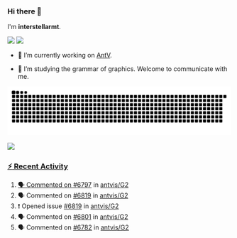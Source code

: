 ### Hi there 👋

I'm **interstellarmt**.

[![](https://img.shields.io/endpoint?url=https://awards.antv.vision/interstellarmt-g2-contributor.json)](https://github.com/antvis/g2)
[![](https://img.shields.io/endpoint?url=https://awards.antv.vision/interstellarmt-gpt-vis-contributor.json)](https://github.com/antvis/gpt-vis)

- 🔭 I’m currently working on [AntV](https://github.com/antvis).

- 📖 I’m studying the grammar of graphics. Welcome to communicate with me.

![](https://raw.githubusercontent.com/interstellarmt/interstellarmt/refs/heads/output/github-contribution-grid-snake.svg)
<div>
  <a href="https://github.com/interstellarmt">
  <img height="180em" src="https://github-readme-stats-eight-theta.vercel.app/api?username=interstellarmt&show_icons=true&include_all_commits=true&count_private=true&theme=tokyonight"/>
</div>
    
### :zap: Recent Activity

<!--START_SECTION:activity-->
1. 🗣 Commented on [#6797](https://github.com/antvis/G2/issues/6797#issuecomment-2837600677) in [antvis/G2](https://github.com/antvis/G2)
2. 🗣 Commented on [#6819](https://github.com/antvis/G2/issues/6819#issuecomment-2834926701) in [antvis/G2](https://github.com/antvis/G2)
3. ❗ Opened issue [#6819](https://github.com/antvis/G2/issues/6819) in [antvis/G2](https://github.com/antvis/G2)
4. 🗣 Commented on [#6801](https://github.com/antvis/G2/issues/6801#issuecomment-2834900736) in [antvis/G2](https://github.com/antvis/G2)
5. 🗣 Commented on [#6782](https://github.com/antvis/G2/issues/6782#issuecomment-2834621746) in [antvis/G2](https://github.com/antvis/G2)
<!--END_SECTION:activity-->

